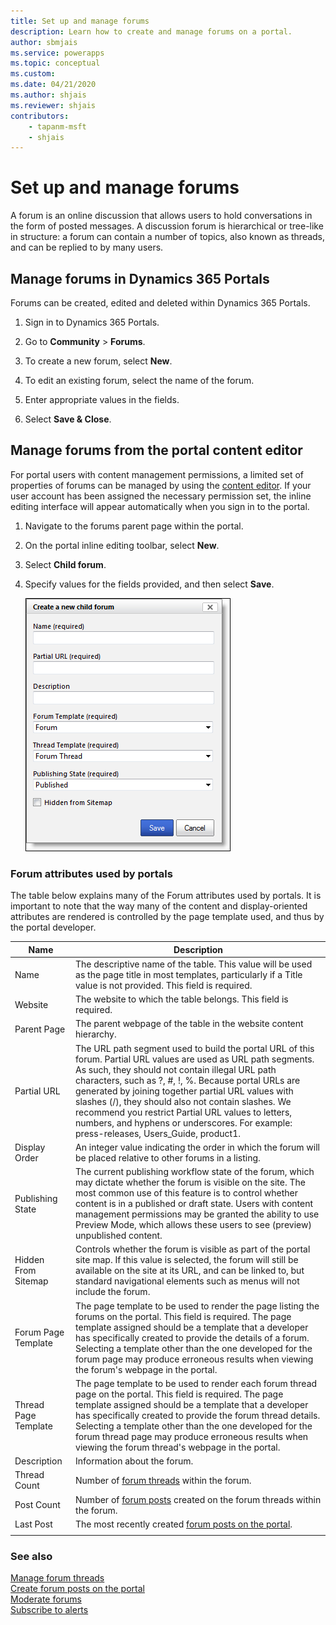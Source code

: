```yaml
---
title: Set up and manage forums
description: Learn how to create and manage forums on a portal.
author: sbmjais
ms.service: powerapps
ms.topic: conceptual
ms.custom: 
ms.date: 04/21/2020
ms.author: shjais
ms.reviewer: shjais
contributors:
    - tapanm-msft
    - shjais
---
```


# Set up and manage forums

A forum is an online discussion that allows users to hold conversations in the form of posted messages. A discussion forum is hierarchical or tree-like in structure: a forum can contain a number of topics, also known as threads, and can be replied to by many users.

## Manage forums in Dynamics 365 Portals

Forums can be created, edited and deleted within Dynamics 365 Portals.

1. Sign in to Dynamics 365 Portals.

2. Go to **Community** > **Forums**.

3. To create a new forum, select **New**.

4. To edit an existing forum, select the name of the forum.

5. Enter appropriate values in the fields.

6. Select **Save & Close**.

## Manage forums from the portal content editor

For portal users with content management permissions, a limited set of properties of forums can be managed by using the [content editor](../use-content-editor.md). If your user account has been assigned the necessary permission set, the inline editing interface will appear automatically when you sign in to the portal.  

1. Navigate to the forums parent page within the portal.

2. On the portal inline editing toolbar, select **New**. 

3. Select **Child forum**. 

4. Specify values for the fields provided, and then select **Save**.

    ![Create a new child forum](media/create-new-child-forum.png "Create a new child forum")  

### Forum attributes used by portals

The table below explains many of the Forum attributes used by portals. It is important to note that the way many of the content and display-oriented attributes are rendered is controlled by the page template used, and thus by the portal developer.


|         Name         |                                                                                                                                                                                                                                                Description                                                                                                                                                                                                                                                |
|----------------------|-----------------------------------------------------------------------------------------------------------------------------------------------------------------------------------------------------------------------------------------------------------------------------------------------------------------------------------------------------------------------------------------------------------------------------------------------------------------------------------------------------------|
|         Name         |                                                                                                                                                                  The descriptive name of the table. This value will be used as the page title in most templates, particularly if a Title value is not provided. This field is required.                                                                                                                                                                  |
|       Website        |                                                                                                                                                                                                                     The website to which the table belongs. This field is required.                                                                                                                                                                                                                      |
|     Parent Page      |                                                                                                                                                                                                                    The parent webpage of the table in the website content hierarchy.                                                                                                                                                                                                                     |
|     Partial URL      | The URL path segment used to build the portal URL of this forum. Partial URL values are used as URL path segments. As such, they should not contain illegal URL path characters, such as ?, \#, !, %. Because portal URLs are generated by joining together partial URL values with slashes (/), they should also not contain slashes. We recommend you restrict Partial URL values to letters, numbers, and hyphens or underscores. For example: press-releases, Users\_Guide, product1. |
|    Display Order     |                                                                                                                                                                                              An integer value indicating the order in which the forum will be placed relative to other forums in a listing.                                                                                                                                                                                               |
|   Publishing State   |                                                              The current publishing workflow state of the forum, which may dictate whether the forum is visible on the site. The most common use of this feature is to control whether content is in a published or draft state. Users with content management permissions may be granted the ability to use Preview Mode, which allows these users to see (preview) unpublished content.                                                               |
| Hidden From Sitemap  |                                                                                                                       Controls whether the forum is visible as part of the portal site map. If this value is selected, the forum will still be available on the site at its URL, and can be linked to, but standard navigational elements such as menus will not include the forum.                                                                                                                       |
| Forum Page Template  |                                                         The page template to be used to render the page listing the forums on the portal. This field is required. The page template assigned should be a template that a developer has specifically created to provide the details of a forum. Selecting a template other than the one developed for the forum page may produce erroneous results when viewing the forum's webpage in the portal.                                                         |
| Thread Page Template |                                                   The page template to be used to render each forum thread page on the portal. This field is required. The page template assigned should be a template that a developer has specifically created to provide the forum thread details. Selecting a template other than the one developed for the forum thread page may produce erroneous results when viewing the forum thread's webpage in the portal.                                                    |
|     Description      |                                                                                                                                                                                                                                       Information about the forum.                                                                                                                                                                                                                                        |
|     Thread Count     |                                                                                                                                                                                                                   Number of [forum threads](manage-forum-threads.md) within the forum.                                                                                                                                                                                                                    |
|      Post Count      |                                                                                                                                                                                                       Number of [forum posts](create-forum-posts.md) created on the forum threads within the forum.                                                                                                                                                                                                       |
|      Last Post       |                                                                                                                                                                                                               The most recently created [forum posts on the portal](create-forum-posts.md).                                                                                                                                                                                                               |
|                      |                                                                                                                                                                                                                                                                                                                                                                                                                                                                                                           |

### See also

[Manage forum threads](manage-forum-threads.md)  
[Create forum posts on the portal](create-forum-posts.md)  
[Moderate forums](moderate-forums.md)  
[Subscribe to alerts](subscribe-alerts.md)
